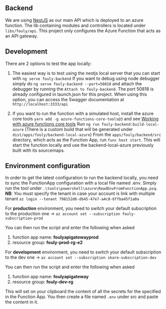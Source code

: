 ## Backend

We are using [NestJS](https://nestjs.com/) as our main API which is deployed to an azure function.
The lib containing modules and controllers is located under `libs/fouly/api`.
This project only configures the Azure Function that acts as an API gateway.

## Development

There are 2 options to test the app locally:

1. The easiest way is to test using the nestjs local server that you can start with `ng serve fouly-backend`
   If you want to debug using node debugger simply do `ng serve fouly-backend --port=50818` and attach the debugger by running the `Attach to fouly-backend`. The port 50818 is already configured in launch.json for this project.
   When using this option, you can access the Swagger documentation at `http://localhost:3333/api`

1. If you want to run the function with a simulated host, install the azure core tools `yarn add -g azure-functions-core-tools@3` and see [Working with azure functions core tools](https://docs.microsoft.com/en-us/azure/azure-functions/functions-run-local?tabs=windows%2Ccsharp%2Cbash)
   Run `ng run fouly-backend:build-local-azure` (There is a custom build that will be generated under `dist/apps/fouly/backend-local-azure`)
   From the `apps/fouly/backend/src` directory, which acts as the Function App, run `func host start`. This will start the function locally and use the backend-local-azure previously built with its sourcemaps.

## Environment configuration

In order to get the latest configuration to run the backend locally, you need to sync the FunctionApp configuration with a local file named .env.
Simply run the tool under `.\tools\powershell\azure\ReadEnvFromFunctionApp.psq`.
**NB**: You must specify the tenant in case your account is link with multiple tenant
`az login --tenant 798152d6-db45-47e7-a4c8-6ffba45f1a0a`

For **production** environment, you need to switch your default subscription to the production one -> `az account set --subscription fouly-subscription-prod`

You can then run the script and enter the following when asked

1. function app name: **foulyapigatewayprod**
1. resource group: **fouly-prod-rg-e2**

For **development** environment, you need to switch your default subscription to the dev one -> `az account set --subscription skare-subscription-dev`

You can then run the script and enter the following when asked

1. function app name: **foulyapigateway**
1. resource group: **fouly-dev-rg**

This will set on your clipboard the content of all the secrets for the specified in the Function App. You then create a file named `.env` under src and paste the content in it.
